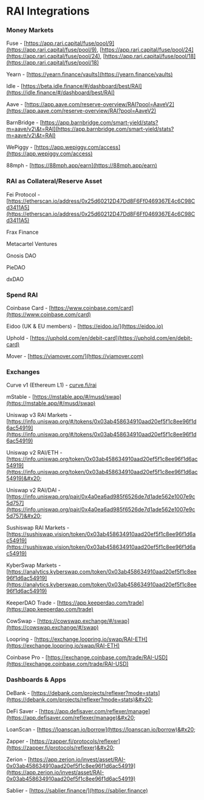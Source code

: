 # RAI Integrations

### Money Markets

Fuse - [https://app.rari.capital/fuse/pool/9](https://app.rari.capital/fuse/pool/9), [https://app.rari.capital/fuse/pool/24](https://app.rari.capital/fuse/pool/24), [https://app.rari.capital/fuse/pool/18](https://app.rari.capital/fuse/pool/18)

Yearn - [https://yearn.finance/vaults](https://yearn.finance/vaults) 

Idle - [https://beta.idle.finance/#/dashboard/best/RAI](https://idle.finance/#/dashboard/best/RAI)

Aave - [https://app.aave.com/reserve-overview/RAI?pool=AaveV2](https://app.aave.com/reserve-overview/RAI?pool=AaveV2)

BarnBridge - [https://app.barnbridge.com/smart-yield/stats?m=aave/v2\&t=RAI](https://app.barnbridge.com/smart-yield/stats?m=aave/v2\&t=RAI)

WePiggy - [https://app.wepiggy.com/access](https://app.wepiggy.com/access)

88mph - [https://88mph.app/earn](https://88mph.app/earn)

### RAI as Collateral/Reserve Asset

Fei Protocol - [https://etherscan.io/address/0x25d60212D47Dd8F6Ff0469367E4c6C98Cd3411A5](https://etherscan.io/address/0x25d60212D47Dd8F6Ff0469367E4c6C98Cd3411A5) 

Frax Finance

Metacartel Ventures

Gnosis DAO

PieDAO

dxDAO

### Spend RAI

Coinbase Card - [https://www.coinbase.com/card](https://www.coinbase.com/card)

Eidoo (UK & EU members) - [https://eidoo.io/](https://eidoo.io)

Uphold - [https://uphold.com/en/debit-card](https://uphold.com/en/debit-card)

Mover - [https://viamover.com/](https://viamover.com)

### Exchanges

Curve v1 (Ethereum L1) - [curve.fi/rai](https://t.co/FyP1mD9uDa)&#x20;

mStable - [https://mstable.app/#/musd/swap](https://mstable.app/#/musd/swap)

Uniswap v3 RAI Markets - [https://info.uniswap.org/#/tokens/0x03ab458634910aad20ef5f1c8ee96f1d6ac54919](https://info.uniswap.org/#/tokens/0x03ab458634910aad20ef5f1c8ee96f1d6ac54919)

Uniswap v2 RAI/ETH - [https://info.uniswap.org/token/0x03ab458634910aad20ef5f1c8ee96f1d6ac54919](https://info.uniswap.org/token/0x03ab458634910aad20ef5f1c8ee96f1d6ac54919)&#x20;

Uniswap v2 RAI/DAI - [https://info.uniswap.org/pair/0x4a0ea6ad985f6526de7d1ade562e1007e9c5d757](https://info.uniswap.org/pair/0x4a0ea6ad985f6526de7d1ade562e1007e9c5d757)&#x20;

Sushiswap RAI Markets - [https://sushiswap.vision/token/0x03ab458634910aad20ef5f1c8ee96f1d6ac54919](https://sushiswap.vision/token/0x03ab458634910aad20ef5f1c8ee96f1d6ac54919)

KyberSwap Markets - [https://analytics.kyberswap.com/token/0x03ab458634910aad20ef5f1c8ee96f1d6ac54919](https://analytics.kyberswap.com/token/0x03ab458634910aad20ef5f1c8ee96f1d6ac54919)

KeeperDAO Trade - [https://app.keeperdao.com/trade](https://app.keeperdao.com/trade)

CowSwap - [https://cowswap.exchange/#/swap](https://cowswap.exchange/#/swap)

Loopring - [https://exchange.loopring.io/swap/RAI-ETH](https://exchange.loopring.io/swap/RAI-ETH)

Coinbase Pro - [https://exchange.coinbase.com/trade/RAI-USD](https://exchange.coinbase.com/trade/RAI-USD) 

### Dashboards & Apps

DeBank - [https://debank.com/projects/reflexer?mode=stats](https://debank.com/projects/reflexer?mode=stats)&#x20;

DeFi Saver - [https://app.defisaver.com/reflexer/manage](https://app.defisaver.com/reflexer/manage)&#x20;

LoanScan - [https://loanscan.io/borrow](https://loanscan.io/borrow)&#x20;

Zapper - [https://zapper.fi/protocols/reflexer](https://zapper.fi/protocols/reflexer)&#x20;

Zerion - [https://app.zerion.io/invest/asset/RAI-0x03ab458634910aad20ef5f1c8ee96f1d6ac54919](https://app.zerion.io/invest/asset/RAI-0x03ab458634910aad20ef5f1c8ee96f1d6ac54919)

Sablier - [https://sablier.finance/](https://sablier.finance)  
